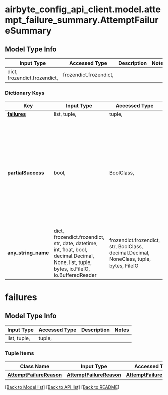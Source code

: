 # airbyte_config_api_client.model.attempt_failure_summary.AttemptFailureSummary

## Model Type Info
Input Type | Accessed Type | Description | Notes
------------ | ------------- | ------------- | -------------
dict, frozendict.frozendict,  | frozendict.frozendict,  |  | 

### Dictionary Keys
Key | Input Type | Accessed Type | Description | Notes
------------ | ------------- | ------------- | ------------- | -------------
**[failures](#failures)** | list, tuple,  | tuple,  |  | 
**partialSuccess** | bool,  | BoolClass,  | True if the number of committed records for this attempt was greater than 0. False if 0 records were committed. If not set, the number of committed records is unknown. | [optional] 
**any_string_name** | dict, frozendict.frozendict, str, date, datetime, int, float, bool, decimal.Decimal, None, list, tuple, bytes, io.FileIO, io.BufferedReader | frozendict.frozendict, str, BoolClass, decimal.Decimal, NoneClass, tuple, bytes, FileIO | any string name can be used but the value must be the correct type | [optional]

# failures

## Model Type Info
Input Type | Accessed Type | Description | Notes
------------ | ------------- | ------------- | -------------
list, tuple,  | tuple,  |  | 

### Tuple Items
Class Name | Input Type | Accessed Type | Description | Notes
------------- | ------------- | ------------- | ------------- | -------------
[**AttemptFailureReason**](AttemptFailureReason.md) | [**AttemptFailureReason**](AttemptFailureReason.md) | [**AttemptFailureReason**](AttemptFailureReason.md) |  | 

[[Back to Model list]](../../README.md#documentation-for-models) [[Back to API list]](../../README.md#documentation-for-api-endpoints) [[Back to README]](../../README.md)

